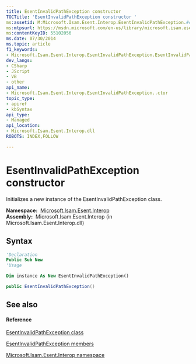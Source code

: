 ```yaml
---
title: EsentInvalidPathException constructor 
TOCTitle: 'EsentInvalidPathException constructor '
ms:assetid: M:Microsoft.Isam.Esent.Interop.EsentInvalidPathException.#ctor
ms:mtpsurl: https://msdn.microsoft.com/en-us/library/microsoft.isam.esent.interop.esentinvalidpathexception.esentinvalidpathexception(v=EXCHG.10)
ms:contentKeyID: 55102056
ms.date: 07/30/2014
ms.topic: article
f1_keywords:
- Microsoft.Isam.Esent.Interop.EsentInvalidPathException.EsentInvalidPathException
dev_langs:
- CSharp
- JScript
- VB
- other
api_name: 
- Microsoft.Isam.Esent.Interop.EsentInvalidPathException..ctor
topic_type: 
- apiref
- kbSyntax
api_type: 
- Managed
api_location: 
- Microsoft.Isam.Esent.Interop.dll
ROBOTS: INDEX,FOLLOW

---
```


# EsentInvalidPathException constructor

Initializes a new instance of the EsentInvalidPathException class.

**Namespace:**  [Microsoft.Isam.Esent.Interop](hh596136\(v=exchg.10\).md)  
**Assembly:**  Microsoft.Isam.Esent.Interop (in Microsoft.Isam.Esent.Interop.dll)

## Syntax

``` vb
'Declaration
Public Sub New
'Usage

Dim instance As New EsentInvalidPathException()
```

``` csharp
public EsentInvalidPathException()
```

## See also

#### Reference

[EsentInvalidPathException class](dn319577\(v=exchg.10\).md)

[EsentInvalidPathException members](dn319621\(v=exchg.10\).md)

[Microsoft.Isam.Esent.Interop namespace](hh596136\(v=exchg.10\).md)

